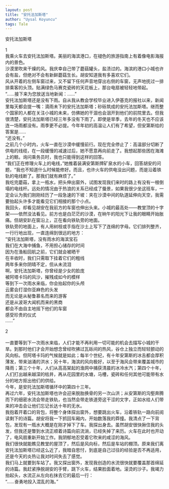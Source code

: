 ```yaml
---
layout: post
title: "安托法加斯塔"
author: "Uysal Koyuncu"
tags: Tale
---
```


安托法加斯塔<br>
<br>
1<br>
我乘火车去安托法加斯塔。美丽的海滨港口，在褪色的旅游指南上有着像电影海报内的景色。<br>
沙漠里吹来干燥的风。我庆幸自己带了蘑菇罐头，盐渍过的。海滨的港口小城也许会有盐，但绝对不会有新鲜蘑菇生长。胡安知道我有多喜欢它们。<br>
风从开着的左侧车窗过来，又不留下任何声音地穿出右侧的车窗，无声地抚过一排排乘客的头顶。贴满绿色马赛克瓷砖的天花板上，那台电扇被轻轻地带起。<br>
“……接下来为您放送当地新闻：……”<br>
安托法加斯塔还是没有下雨。自从我从教会学校毕业进入伊基克的报社以来，新闻里每天都会提一嘴：滴雨未下的安托法加斯塔；砂砾筑成的安托法加斯塔。继而整个国家的人都在关注小城的未来，仿佛她的干涸也会洇开到他们的前院里去。但我很清楚，安托法加斯塔已经三年多没有下雨了。即使是旱季，去年的冬天也不应该连一场雨都没有。雨季更不必提。今年年初的高温让人们有了希望，但安第斯给的答案是……<br>
“还没有。”<br>
之前几个小时内，火车一直在沙漠中缓慢前行。现在完全停止了：高温部分切断了供电的线缆，在一段缓慢的减速过后，她不愿意再向前走了。我想起那些困在海滩上的鲸。询问乘务员时，我也只能得到这样的回答。<br>
“我们正在修理火车上的电线，”她推着装满安第斯牌矿泉水的小车，回答胡安的问题，“我也不知道什么时候能修好。而且，也许火车的供电没出问题，而是沿着铁轨的电线断了。那我们就有麻烦了。”<br>
我吃完蘑菇，拿上一瓶水，把头伸出窗外，试图发现我们来时的路上有没有一根倒塌的电线杆。远处的情况由于热浪的关系已经成了蜃景，如果我很少坐这班车，一定会认为我们刚刚经历了一段急速的下坡：夹在沙漠中间的轨道延伸向天空，我需要抬起头许多才能看见它们相接的那个小点。<br>
我回头，却看见胡安在我前方的车窗也伸出头来。小城的最高处——教堂顶的十字架——依然没法看见。前方也是白茫茫的沙漠，在晌午的阳光下让我的眼睛开始胀痛。但胡安趴在窗沿上，正在看向铁轨旁的地面。<br>
铁轨旁的地面上，有人用树枝或手指在沙土上写下了连绵的字母。它们排列整齐，一行行地出现，一直连绵到很远的地方：<br>
“安托法加斯塔，没有雨水的海滨宝石<br>
我们在大海中捕鱼，不用担心储存的时间<br>
因为在渔船回航之前，它们就会被晒干<br>
在丰收时，我们只需取下挂着它们的粗线<br>
两年多来你阴晴不定，但从未流泪<br>
啊，安托法加斯塔，你曾经是少女的脸庞<br>
被阿塔卡玛的风沙，摧残成如今的模样<br>
等到下一次雨水来临，你会抬起你的头颅<br>
云雾会打湿你亚麻色的头发<br>
而无论是从秘鲁慕名而来的游客<br>
还是从波哥大闻机而来的黑商<br>
都会不由自主地摇下他们的车窗<br>
感受珍贵的仪式<br>
……”<br>
<br>
2<br>
<br>
一直要等到下一次雨水来临，人们才能不再利用一切可能的机会去描写小城的干旱。到那时他们才会开始想念曾经吹拂过瓦砾间的热风，谷仓上独立而轻轻颤动的风向标。但阿塔卡玛的气候就是如此；每半个世纪，有十年安第斯的冰舌都会厚积薄发，带来汹涌的洪水；另十年，海滨的风向极好，以至于海风会带来覆盖城市的降雨；第三个十年，人们从高高架起的渔网中捕获清晨的冰冷水汽；第四个十年，人们打出越来越深的枯井，再从花园里的水塘，马槽，瓷砖和任何其他可能带有水分的地方抠出他们的供给。<br>
今年，是安托法加斯塔循环中的第四十三年。<br>
再过六年，安托法加斯塔也许会迎来脱胎换骨的另一次山洪；从安第斯的沟壑奔腾而下的细密水流会带走铁轨，也当然会带走铁道旁这干涩的文字，正如水给人们带来的冲击会让他们忘记长达十年的无水。<br>
我抱着开着口的背包，将整个身体探出窗外，想要跳出火车，沿着铁轨一路向前阅读剩下的诗篇。胡安将我一下抓回车厢内，开始数落我的莽撞。我清点了一下背包，发现有一瓶水大概是在刚才掉下了车。我探出身去。虽然胡安很快揪住我的头发，但我还是瞥到水流正顺着诗篇向前流淌，已经失掉了来历。火车在此时也开动了，电风扇重新开始工作。我阴郁地忍受着它吹来的咸涩的海风。<br>
我们很快就能瞧见教堂的屋顶了，然后是风向标，然后是车站的棚顶。原来我们离安托法加斯塔已经这么近了，我暗自思忖，到底是自己过往的经验是否不再适用，还是今天的炎热让我对时间失去了感觉。<br>
我们马上就要到车站了。我又探出窗外，发现我创造的水流很快就要覆盖那首绵延的诗篇。我赶紧挣脱胡安的手臂，跳下火车，结果脸面着地。滚烫的沙子。我竭力抬起头，水流正从左向右抹去它的最后一行：<br>
“……奋勇地投入混乱的海。”<br>
<br>